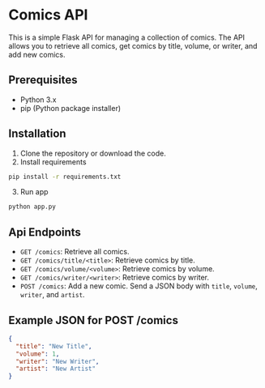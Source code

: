 # Comics API

This is a simple Flask API for managing a collection of comics. The API allows you to retrieve all comics, get comics by title, volume, or writer, and add new comics.

## Prerequisites

- Python 3.x
- pip (Python package installer)

## Installation

1. Clone the repository or download the code.
2. Install requirements
```bash
pip install -r requirements.txt
```
3. Run app 
```bash
python app.py
```

## Api Endpoints
- `GET /comics`: Retrieve all comics.
- `GET /comics/title/<title>`: Retrieve comics by title.
- `GET /comics/volume/<volume>`: Retrieve comics by volume.
- `GET /comics/writer/<writer>`: Retrieve comics by writer.
- `POST /comics`: Add a new comic. Send a JSON body with `title`, `volume`, `writer`, and `artist`.

## Example JSON for POST /comics

```json
{
  "title": "New Title",
  "volume": 1,
  "writer": "New Writer",
  "artist": "New Artist"
}
```
